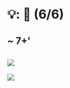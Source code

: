 # 💡: 🏢 (6/6)

~ 7+'
--
[![](https://upload.wikimedia.org/wikipedia/commons/thumb/3/35/Pinterest_Logo.svg/650px-Pinterest_Logo.svg.png)](https://commons.wikimedia.org/wiki/File:Pinterest_Logo.svg)
--
[![](https://upload.wikimedia.org/wikipedia/commons/thumb/9/9c/Zalando_201x_logo.svg/650px-Zalando_201x_logo.svg.png)](https://commons.wikimedia.org/wiki/File:Zalando_201x_logo.svg)